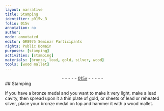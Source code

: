 ```yaml
---
layout: narrative
title: Stamping
identifier: p015v_3
folio: 015v
annotation: no
author:
mode: annotated
editor: GR8975 Seminar Participants
rights: Public Domain
purposes: [stamping]
activities: [stamping]
materials: [bronze, lead, gold, silver, wood]
tools: [wood mallet]
---
```


 <div class="folio" align="center">- - - - - <a href="http://gallica.bnf.fr/ark:/12148/btv1b10500001g/f36.item" target="_blank">015v</a> - - - - - </div>  <span class="activity"></span> 
## Stamping

 
If you have a <span class="material_format"><span class="material">bronze</span> medal</span> and you want to make it very light, make a <span class="material">lead</span> cavity, then spread upon it a <span class="material_format">thin plate of <span class="material">gold</span></span>, or <span class="material_format">sheets of <span class="material">lead</span></span> or <span class="material_format">reheated <span class="material">silver</span></span>, place your <span class="material_format"><span class="material">bronze</span> medal</span> on top and hammer it with a <span class="tool"><span class="material">wood</span> mallet</span>.
 
